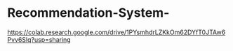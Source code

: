 # Recommendation-System-
https://colab.research.google.com/drive/1PYsmhdrLZKkOm62DYfT0JTAw6Pvv6Slq?usp=sharing
